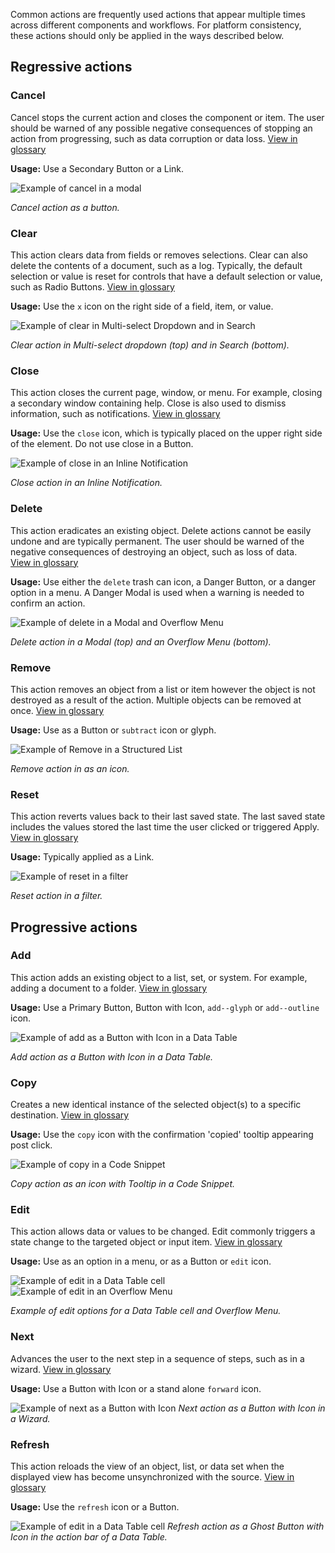 Common actions are frequently used actions that appear multiple times across different components and workflows. For platform consistency, these actions should only be applied in the ways described below.

## Regressive actions

### Cancel
Cancel stops the current action and closes the component or item. The user should be warned of any possible negative consequences of stopping an action from progressing, such as data corruption or data loss. [View in glossary](http://carbondesignsystem.com/guidelines/content/glossary#cancel)

**Usage:** Use a Secondary Button or a Link.

![Example of cancel in a modal](images/common-action-1.png)

_Cancel action as a button._

### Clear
This action clears data from fields or removes selections. Clear can also delete the contents of a document, such as a log. Typically, the default selection or value is reset for controls that have a default selection or value, such as Radio Buttons. [View in glossary](http://carbondesignsystem.com/guidelines/content/glossary#clear)

**Usage:** Use the `x` icon on the right side of a field, item, or value.

![Example of clear in Multi-select Dropdown and in Search](images/common-action-2.png)

_Clear action in Multi-select dropdown (top) and in Search (bottom)._

### Close
This action closes the current page, window, or menu. For example, closing a secondary window containing help. Close is also used to dismiss information, such as notifications. [View in glossary](http://carbondesignsystem.com/guidelines/content/glossary#close)

**Usage:** Use the `close` icon, which is typically placed on the upper right side of the element. Do not use close in a Button.

![Example of close in an Inline Notification](images/common-action-3.png)

_Close action in an Inline Notification._

### Delete
This action eradicates an existing object. Delete actions cannot be easily undone and are typically permanent. The user should be warned of the negative consequences of destroying an object, such as loss of data. [View in glossary](http://carbondesignsystem.com/guidelines/content/glossary#delete)

**Usage:** Use either the `delete` trash can icon, a Danger Button, or a danger option in a menu. A Danger Modal is used when a warning is needed to confirm an action.

![Example of delete in a Modal and Overflow Menu](images/common-action-4.png)

_Delete action in a Modal (top) and an Overflow Menu (bottom)._

### Remove
This action removes an object from a list or item however the object is not destroyed as a result of the action. Multiple objects can be removed at once. [View in glossary](http://carbondesignsystem.com/guidelines/content/glossary#remove)

**Usage:** Use as a Button or `subtract` icon or glyph.

![Example of Remove in a Structured List](images/common-action-5.png)

_Remove action in as an icon._

### Reset
This action reverts values back to their last saved state. The last saved state includes the values stored the last time the user clicked or triggered Apply. [View in glossary](http://carbondesignsystem.com/guidelines/content/glossary#reset)

**Usage:** Typically applied as a Link.

![Example of reset in a filter](images/common-action-6.png)

_Reset action in a filter._

## Progressive actions

### Add
This action adds an existing object to a list, set, or system. For example, adding a document to a folder. [View in glossary](http://carbondesignsystem.com/guidelines/content/glossary#add)

**Usage:** Use a Primary Button, Button with Icon,  `add--glyph` or `add--outline` icon.

![Example of add as a Button with Icon in a Data Table](images/common-action-7.png)

_Add action as a Button with Icon in a Data Table._

### Copy
Creates a new identical instance of the selected object(s) to a specific destination. [View in glossary](http://carbondesignsystem.com/guidelines/content/glossary#copy)

**Usage:** Use the `copy` icon with the confirmation 'copied' tooltip appearing post click.

![Example of copy in a Code Snippet](images/common-action-8.png)

_Copy action as an icon with Tooltip in a Code Snippet._

### Edit
This action allows data or values to be changed. Edit commonly triggers a state change to the targeted object or input item. [View in glossary](http://carbondesignsystem.com/guidelines/content/glossary#edit)

**Usage:** Use as an option in a menu, or as a Button or `edit` icon.

![Example of edit in a Data Table cell](images/common-action-9.png)
![Example of edit in an Overflow Menu](images/common-action-10.png)

_Example of edit options for a Data Table cell and Overflow Menu._


### Next
Advances the user to the next step in a sequence of steps, such as in a wizard. [View in glossary](http://carbondesignsystem.com/guidelines/content/glossary#next)

**Usage:** Use a Button with Icon or a stand alone `forward` icon.


![Example of next as a Button with Icon](images/common-action-11.png)
_Next action as a Button with Icon in a Wizard._


### Refresh
This action reloads the view of an object, list, or data set when the displayed view has become unsynchronized with the source. [View in glossary](http://carbondesignsystem.com/guidelines/content/glossary#refresh)

**Usage:** Use the `refresh` icon or a Button.

![Example of edit in a Data Table cell](images/common-action-12.png)
_Refresh action as a Ghost Button with Icon in the action bar of a Data Table._
